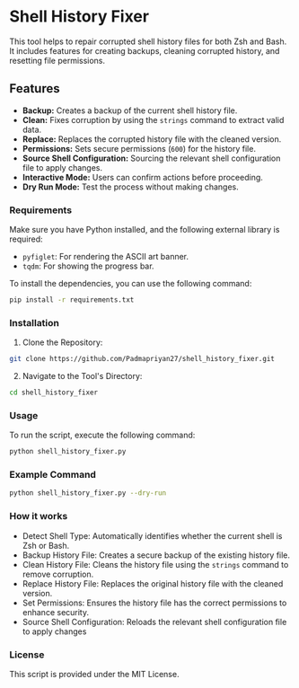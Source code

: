 # Shell History Fixer

This tool helps to repair corrupted shell history files for both Zsh and Bash. It includes features for creating backups, cleaning corrupted history, and resetting file permissions.

## Features

- **Backup:** Creates a backup of the current shell history file.
- **Clean:** Fixes corruption by using the `strings` command to extract valid data.
- **Replace:** Replaces the corrupted history file with the cleaned version.
- **Permissions:** Sets secure permissions (`600`) for the history file.
- **Source Shell Configuration:** Sourcing the relevant shell configuration file to apply changes.
- **Interactive Mode:** Users can confirm actions before proceeding.
- **Dry Run Mode:** Test the process without making changes.

### Requirements

Make sure you have Python installed, and the following external library is required:

- `pyfiglet`: For rendering the ASCII art banner.
- `tqdm`: For showing the progress bar.

To install the dependencies, you can use the following command:

```bash
pip install -r requirements.txt
```

### Installation

1. Clone the Repository:

```bash
git clone https://github.com/Padmapriyan27/shell_history_fixer.git
```

2. Navigate to the Tool's Directory:

```bash
cd shell_history_fixer
```

### Usage

To run the script, execute the following command:

```bash
python shell_history_fixer.py
```

### Example Command

```bash
python shell_history_fixer.py --dry-run
```

### How it works

- Detect Shell Type: Automatically identifies whether the current shell is Zsh or Bash.
- Backup History File: Creates a secure backup of the existing history file.
- Clean History File: Cleans the history file using the `strings` command to remove corruption.
- Replace History File: Replaces the original history file with the cleaned version.
- Set Permissions: Ensures the history file has the correct permissions to enhance security.
- Source Shell Configuration: Reloads the relevant shell configuration file to apply changes

### License

This script is provided under the MIT License.